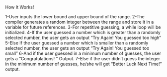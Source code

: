 How It Works!

1-User inputs the lower bound and upper bound of the range.
2-The compiler generates a random integer between the range and store it in a variable for future references.
3-For repetitive guessing, a while loop will be initialized.
4-If the user guessed a number which is greater than a randomly selected number, the user gets an output “Try Again! You guessed too high“
5-Else If the user guessed a number which is smaller than a randomly selected number, the user gets an output “Try Again! You guessed too small”
6-And if the user guessed in a minimum number of guesses, the user gets a “Congratulations! ” Output.
7-Else if the user didn’t guess the integer in the minimum number of guesses, he/she will get “Better Luck Next Time!” output.
